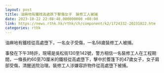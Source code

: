 ```yaml
---
layout: post
title: 油麻地有鐵枝高處跌下擊傷女子　裝修工人被捕
date: 2023-10-22 22:08:48.000000000 +08:00
link: https://news.rthk.hk/rthk/ch/component/k2/1724332-20231022.htm
categories: rthk
---
```


油麻地有鐵枝從高處墮下，一名女子受傷，一名56歲裝修工人被捕。

事發在下午3時許，現場是吳松街130至142號，警方相信一名裝修工人在工程期間，一條長約60至70厘米的鐵枝從高處墮下，擊中於簷篷下的47歲女子，女子肩部受傷，清醒送院治理。裝修工人涉嫌容許物件從高處墮下被捕。

